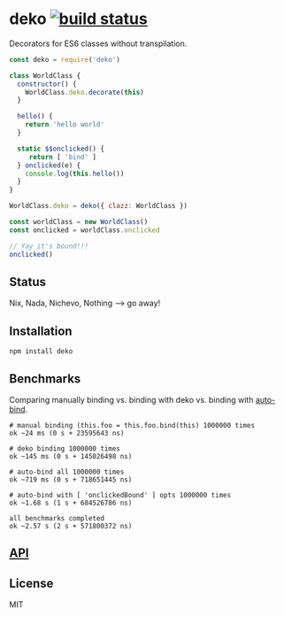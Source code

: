 # deko [![build status](https://secure.travis-ci.org/thlorenz/deko.svg?branch=master)](http://travis-ci.org/thlorenz/deko)

Decorators for ES6 classes without transpilation.

```js
const deko = require('deko')

class WorldClass {
  constructor() {
    WorldClass.deko.decorate(this)
  }

  hello() {
    return 'hello world'
  }

  static $$onclicked() {
     return [ 'bind' ]
  } onclicked(e) {
    console.log(this.hello())
  }
}

WorldClass.deko = deko({ clazz: WorldClass })

const worldClass = new WorldClass()
const onclicked = worldClass.onclicked

// Yay it's bound!!!
onclicked()
```

## Status

Nix, Nada, Nichevo, Nothing --> go away!

## Installation

    npm install deko

## Benchmarks

Comparing manually binding vs. binding with deko vs. binding with
[auto-bind](https://github.com/sindresorhus/auto-bind).

```
# manual binding (this.foo = this.foo.bind(this) 1000000 times
ok ~24 ms (0 s + 23595643 ns)

# deko binding 1000000 times
ok ~145 ms (0 s + 145026498 ns)

# auto-bind all 1000000 times
ok ~719 ms (0 s + 718651445 ns)

# auto-bind with [ 'onclickedBound' ] opts 1000000 times
ok ~1.68 s (1 s + 684526786 ns)

all benchmarks completed
ok ~2.57 s (2 s + 571800372 ns)
```

## [API](https://thlorenz.github.io/deko)


## License

MIT
